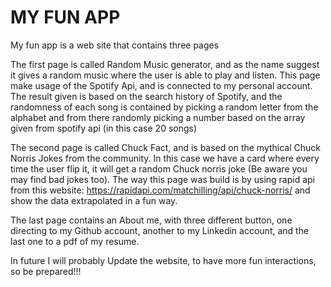 # MY FUN APP
My fun app is a web site that contains three pages

The first page is called Random Music generator, and as the name suggest it gives a random music where the user is able to play and listen.
This page make usage of the Spotify Api, and is connected to my personal account. The result given is based on the search history of Spotify, and the randomness of each song is contained by picking a random letter from the alphabet and from there randomly picking a number based on the array given from spotify api (in this case 20 songs)


The second page is called Chuck Fact, and is based on the mythical Chuck Norris Jokes from the community. In this case we have a card where every time the user flip it, it will get a random Chuck norris joke (Be aware you may find bad jokes too). The way this page was build is by using rapid api from this website: https://rapidapi.com/matchilling/api/chuck-norris/
 and show the data extrapolated in a fun way.
 
 The last page contains an About me, with three different button, one directing to my Github account, another to my Linkedin account, and the last one to a pdf of my resume.
 
 In future I will probably Update the website, to have more fun interactions, so be prepared!!!

